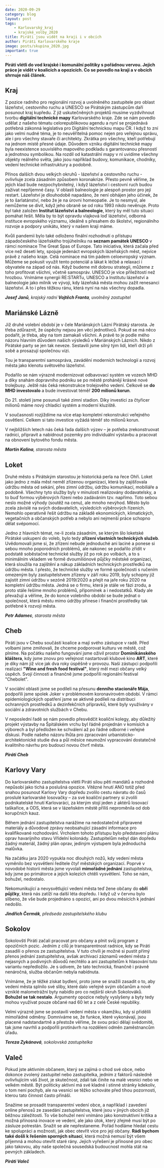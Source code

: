 ```yaml
---
date: 2020-09-29
category: blog
layout: post
tags:
    - Karlovarský_kraj
    - krajské_volby_2020
title: Piráti jsou vidět na kraji i v obcích
author: Piráti Karlovarského kraje
image: posts/skupina_2020.jpg
important: true
---
```


**Piráti vlétli do vod krajské i komunální politiky s pořádnou vervou. Jejich práce je vidět v koalicích a opozicích. Co se povedlo na kraji a v obcích shrnuje náš článek.**



## Kraj

Z pozice radního pro regionální rozvoj a uvolněného zastupitele pro oblast lázeňství, cestovního ruchu a UNESCO se Pirátským zástupcům daří posunout kraj kupředu. Z již uskutečněných projektů musíme vyzdvihnout tvorbu **digitální technické mapy** Karlovarského kraje. Zde se nám povedlo udělat z našeho tématu celorepublikovou agendu a nyní se projednává potřebná zákonná legislativa pro Digitální technickou mapu ČR. I když to zní jako velmi nudné téma, je to neuvěřitelná pomoc nejen pro veřejnou správu, ale i pro všechny stavaře či architekty. Zkrátka pro všechny, kteří potřebují na jednom místě přesné údaje. Důvodem vzniku digitální technické mapy byla neexistence souvislého mapového podkladu s garantovanou přesností a jednotnou symbolikou. Na rozdíl od katastrální mapy v ní uvidíme všechny objekty reálného světa, jako jsou například budovy, komunikace, chodníky, vedení technické infrastruktury a podobně.

Přínos dalších dvou velkých okruhů - lázeňství a cestovního ruchu - ovlivňuje zcela zásadním způsobem koronakrize. Přesto pevně věříme, že jejich klad bude nezpochybnitelný, i když lázeňství i cestovní ruch budou zažívat nepříjemné časy. V oblasti balneologie je alespoň prostor pro její restart. Lázeňství je dlouhodobě napadáno, že není obhájen jeho účinek, že je to šarlatánství, nebo že je na úrovni homeopatie. Je to nesmysl, ale nemůžeme se divit, když jeho obraně se od roku 1993 nikdo nevěnuje. Proto byl také založen **Institut lázeňství a balneologie**, který by měl tuto situaci pomáhat řešit. Měla by to být opravdu vlajková loď lázeňství, odborná instituce evropského významu, ideálně s přesahem do školství, regionálního rozvoje a podpory unikátu, který v našem kraji máme.

Kvůli pandemii bylo také odloženo finální rozhodnutí o přístupu západočeského lázeňského trojúhelníku na **seznam památek UNESCO** v rámci nominace The Great Spas of Europe. Tato iniciativa, která začala před více než deseti lety, spojuje jedenáct evropských lázeňských měst, nejvíce právě z našeho kraje. Celá nominace má tím pádem celoevropský význam. Můžeme se pokusit využít tento potenciál a lákat k léčbě a relaxaci i obyvatele na západ od nás. Když budeme mít dobrou strategii, můžeme z toho profitovat všichni, včetně samospráv. UNESCO je více příležitostí než hrozbou. Vnímáme synergii RE:STARTu, UNESCO a Institutu lázeňství a balneologie jako milník ve vývoji, kdy lázeňská města mohou zažít renesanci lázeňství. A to i přes těžkou ránu, která nyní na nás všechny dopadla.

***Josef Janů**, krajský radní*
***Vojtěch Franta**, uvolněný zastupitel*

## Mariánské Lázně

Již druhé volební období je v čele Mariánských Lázní Pirátský starosta. Je třeba zdůraznit, že úspěchy nejsou jen věcí jednotlivců. Pokud se má něco podařit, je třeba, aby na tom zamakali všichni. A právě to je podle mého názoru hlavním důvodem našich výsledků v Mariánských Lázních. Nikdo z Pirátské party se jen tak neveze. Sestavili jsme silný tým lidí, kteří drží při sobě a prosazují společnou vizi.

Tou je transparentní samospráva, zavádění moderních technologií a rozvoj města jako klenotu světového lázeňství.

Podařilo se nám výrazně modernizovat odbavovací systém ve vozech MHD a díky snahám dopravního podniku se po městě prohánějí krásné nové trolejbusy. Ještě nás čeká rekonstrukce trolejového vedení. Celkově se **do MHD investovalo** a bude investovat téměř **200 milionů korun**.

Do 21. století jsme posunuli také zimní stadion. Díky investici za čtyřicer milionů máme nový chladicí systém a moderní kluziště.

V současnosti rozjíždíme na více etap kompletní rekonstrukci veřejného osvětlení. Celkem si tato investice vyžádá téměř sto milionů korun.

V nejbližších letech nás čeká řada dalších výzev – je potřeba zrekonstruovat radnici, připravit a nabídnout pozemky pro individuální výstavbu a pracovat na obnovení bytového fondu města.

***Martin Kalina**, starosta města*

## Loket

Druhé město s Pirátským starostou je historická perla na řece Ohři. Loket jako jedno z mála měst neměl zřízenou organizaci, která by zajišťovala údržbu města od sekání, přes zimní údržbu, údržbu komunikací, mobiliáře a podobně. Všechny tyto služby byly v minulosti realizovány dodavatelsky, a to buď formou výběrových řízení nebo zadáváním tzv. napřímo. Toto sebou neslo možné výhody (soutěž na cenu), ale mnoho nevýhod. Město bylo zcela závislé na svých dodavatelích, výsledcích výběrových řízeních. Nemohlo operativně řešit údržbu na základě ekonomických, klimatických, vegetačních a občanských potřeb a nebylo ani nejmenší práce schopno dělat svépomocí.

Jedno z hlavních témat, ne-li zcela zásadním, se kterým šlo loketské Pirátské uskupení do voleb, bylo tedy **zřízení vlastních technických služeb**. Uvědomovali jsme si, že zřízení nebude jednoduché ani laciné a ponese si sebou mnoho poporodních problémů, ale nakonec se podařilo zřídit v podstatě soběstačné technické služby již po rok po volbách, a to s minimálním vkladem ve formě dvoumiliónové půjčky městské organizaci, která sloužila na zajištění a nákup základních technických prostředků na údržbu města. I přesto, že technické služby ve formě společnosti s ručením omezeným byly zastupitelstvem zřízeny v září roku 2019, byly schopny již zajistit zimní údržbu v sezóně 2019/2020 a přejít na jaře roku 2020 na kompletní údržbu města. Jedná se o firmu, která je stále ve fázi zrodu, a proto stále řešíme mnoho problémů, připomínek a i nedostatků. Klady ale převažují a věříme, že do konce volebního období se bude jednat o společnost, která městu mimo údržby přinese i finanční prostředky tak potřebné k rozvoji města.

***Petr Adamec**, starosta města*

## Cheb

Piráti jsou v Chebu součástí koalice a mají svého zástupce v radě. Před volbami jsme zmiňovali, že chceme podporovat kulturu ve městě, což plníme. Na počátku našeho fungování jsme oživil prostor **Dominikánského kláštera**, kdy jsme znovu pro veřejnost nastartovali klubové kino **ART**, které je díky nám již více jak dva roky úspěšně v provozu. Naši zástupci podpořili realizaci **"Wine and fresh food festival"**, který měl mezi občany velký úspěch. Svojí činnosti a finančně jsme podpořili regionální festival "Chebolet".

V sociální oblasti jsme se podíleli na přesunu **denního stacionáře Mája**, podpořili jsme spolek Joker v problémovém koronavirovém období. V rámci epidemiologických opatření jsme se aktivně podíleli na distribuci ochranných prostředků a dezinfekčních přípravků, které byly využívány v sociální a zdravotních službách v Chebu.

V neposlední řadě se nám povedlo přesvědčit koaliční kolegy, aby důležitý projekt výstavby na Špitálském vrchu byl řádně projednán v komisích a výborech a byl předložen ke schválení až po řádné odborné i veřejné diskusi. Podle našeho názoru lhůta pro zpracování urbanisticko-architektonické studie dva a půl měsíce neumožní vypracování dostatečně kvalitního návrhu pro budoucí novou čtvrť města.

***Piráti Cheb***

## Karlovy Vary

Do karlovarského zastupitelstva vlétli Piráti silou pěti mandátů a rozhodně nepůsobí jako tichá a poslušná opozice. Vítězné hnutí ANO totiž před snahou posunout Karlovy Vary dopředu zvolilo cestu návratu do časů proslulé karlovarské losovačky – za své koaliční partnery si zvolili podnikatelské hnutí Karlovaráci, za kterým stojí jeden z aktérů losovací taškařice, a ODS, která se v lázeňském městě příliš neproměnila od dob korupčních kauz.

Během jednání zastupitelstva narážíme na nedostatečně připravené materiály a důvodové zprávy neobsahující zásadní informace pro kvalifikované rozhodování. Vrcholem tohoto přístupu bylo představení plánu oprav havarijního stavu Vřídelní kolonády. Zastupitelům nebyl dán dopředu žádný materiál, žádný plán oprav, jediným výstupem byla jednoduchá malůvka.

Na začátku jara 2020 vypukla noc dlouhých nožů, kdy vedení města vyměnilo bez vysvětlení ředitele čtyř městských organizací. Poprvé v novodobé historii města jsme vyvolali **mimořádné jednání** zastupitelstva, kdy jsme po primátorce a jejich kolezích chtěli vysvětlení. Toho se nám, bohužel, nedostalo.

Nekomunikující a nevysvětlující vedení města teď žene občany do **obří půjčky**, která nás zatíží na další léta dopředu. I když už v červnu bylo slíbeno, že vše bude projednáno s opozicí, ani po dvou měsících k jednání nedošlo.

***Jindřich Čermák**, předseda zastupitelského klubu*

## Sokolov

Sokolovští Piráti začali pracovat pro občany a plnit svůj program z opozičních pozic. Jedním z cílů je transparentnost radnice, kdy se Piráti zasadili o přenos ze zastupitelstva. V tuto chvíli je možné si pustit přímý přenos jednání zastupitelstva, avšak archivaci záznamů vedení města z nejasných a podivných důvodů nechtělo a ani zastupitelům k hlasování tuto variantu nepředložilo. Je s údivem, že tato technická, finančně i právně nenáročná, služba občanům nebyla nabídnuta.

Vnímáme, že je těžké získat bydlení, proto jsme se snažili zasadit o to, aby vedení města splnilo své sliby, které dalo veřejně svým občanům a nově vzniklé malometrážní byty nabídlo pro co nejširší okruh Sokolováků. **Bohužel se tak nestalo**. Argumenty opozice nebyly vyslyšeny a byty tedy mohou využívat pouze občané nad 60 let a z celé České republiky.

Velmi výrazně jsme se postavili vedení města v okamžiku, kdy si přidělili mimořádné odměny. Domníváme se, že funkce, které vykonávají, jsou placené nadstandartně a přestože věříme, že svou práci dělají svědomitě, tak jsme navrhli a podpořili protinávrh na rozdělení odměn zaměstnancům úřadu.

***Tereza Zykánová**, sokolovská zastupitelka*

## Valeč

Pokud jste aktivním občanem, který se zajímá o chod své obce, nebo dokonce zvolený zastupitel nebo zastupitelka, jedním z faktorů následně ovlivňujícím váš život, je skutečnost, zdali tak činíte na malé vesnici nebo ve velkém městě. Být politicky aktivní má své kladné i stinné stránky kdekoliv, o tom není pochyb, ale na vesnici se těžko schováte před tíhou pozornosti, kterou tato činnost často přináší.

Snažíme se prosadit transparentní vedení obce, a například i zavedení online přenosů ze zasedání zastupitelstva, které jsou v jiných obcích již běžnou záležitosti. To vše bohužel není vnímáno jako konstruktivní kritika a možná přínosná inovace ve vedení, ale jako útok, který zřejmě musí být po zásluze potrestán. Snažit se ale nepřestaneme. Pořád hodláme hledat cestu ke spolupráci a možnosti, jak obec otevřít více pro její občany. **Rádi bychom také došli k řešením sporných situací**, která možná nemusí být všem příjemná a mohou otevřít staré rány. Jejich vyřešení je přínosné pro obec jako takovou, aby naše společná sousedská budoucnost mohla stát na pevných základech.

***Piráti Valeč***
